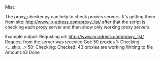 Misc

The proxy_checker.py can help to check proxies servers. It's getting them from site: http://www.ip-adress.com/proxy_list/ after that the script is checking each proxy server and then show only working proxy servers.

Example output: 
Requsting url: http://www.ip-adress.com/proxy_list/ 
Request from the server was recevied 
Got: 50 proxies 
1: Checking:
<...skip...> 
50: Checking: 
Checked: 43 proxies are working 
Writing to file 
Amount:43 Done